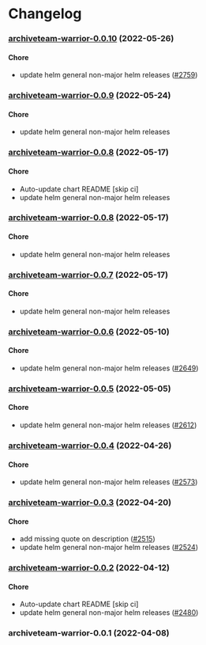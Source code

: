 # Changelog<br>


<a name="archiveteam-warrior-0.0.10"></a>
### [archiveteam-warrior-0.0.10](https://github.com/truecharts/apps/compare/archiveteam-warrior-0.0.9...archiveteam-warrior-0.0.10) (2022-05-26)

#### Chore

* update helm general non-major helm releases ([#2759](https://github.com/truecharts/apps/issues/2759))



<a name="archiveteam-warrior-0.0.9"></a>
### [archiveteam-warrior-0.0.9](https://github.com/truecharts/apps/compare/archiveteam-warrior-0.0.8...archiveteam-warrior-0.0.9) (2022-05-24)

#### Chore

* update helm general non-major helm releases



<a name="archiveteam-warrior-0.0.8"></a>
### [archiveteam-warrior-0.0.8](https://github.com/truecharts/apps/compare/archiveteam-warrior-0.0.7...archiveteam-warrior-0.0.8) (2022-05-17)

#### Chore

* Auto-update chart README [skip ci]
* update helm general non-major helm releases



<a name="archiveteam-warrior-0.0.8"></a>
### [archiveteam-warrior-0.0.8](https://github.com/truecharts/apps/compare/archiveteam-warrior-0.0.7...archiveteam-warrior-0.0.8) (2022-05-17)

#### Chore

* update helm general non-major helm releases



<a name="archiveteam-warrior-0.0.7"></a>
### [archiveteam-warrior-0.0.7](https://github.com/truecharts/apps/compare/archiveteam-warrior-0.0.6...archiveteam-warrior-0.0.7) (2022-05-17)

#### Chore

* update helm general non-major helm releases



<a name="archiveteam-warrior-0.0.6"></a>
### [archiveteam-warrior-0.0.6](https://github.com/truecharts/apps/compare/archiveteam-warrior-0.0.5...archiveteam-warrior-0.0.6) (2022-05-10)

#### Chore

* update helm general non-major helm releases ([#2649](https://github.com/truecharts/apps/issues/2649))



<a name="archiveteam-warrior-0.0.5"></a>
### [archiveteam-warrior-0.0.5](https://github.com/truecharts/apps/compare/archiveteam-warrior-0.0.4...archiveteam-warrior-0.0.5) (2022-05-05)

#### Chore

* update helm general non-major helm releases ([#2612](https://github.com/truecharts/apps/issues/2612))



<a name="archiveteam-warrior-0.0.4"></a>
### [archiveteam-warrior-0.0.4](https://github.com/truecharts/apps/compare/archiveteam-warrior-0.0.3...archiveteam-warrior-0.0.4) (2022-04-26)

#### Chore

* update helm general non-major helm releases ([#2573](https://github.com/truecharts/apps/issues/2573))



<a name="archiveteam-warrior-0.0.3"></a>
### [archiveteam-warrior-0.0.3](https://github.com/truecharts/apps/compare/archiveteam-warrior-0.0.2...archiveteam-warrior-0.0.3) (2022-04-20)

#### Chore

* add missing quote on description ([#2515](https://github.com/truecharts/apps/issues/2515))
* update helm general non-major helm releases ([#2524](https://github.com/truecharts/apps/issues/2524))



<a name="archiveteam-warrior-0.0.2"></a>
### [archiveteam-warrior-0.0.2](https://github.com/truecharts/apps/compare/archiveteam-warrior-0.0.1...archiveteam-warrior-0.0.2) (2022-04-12)

#### Chore

* Auto-update chart README [skip ci]
* update helm general non-major helm releases ([#2480](https://github.com/truecharts/apps/issues/2480))



<a name="archiveteam-warrior-0.0.1"></a>
### archiveteam-warrior-0.0.1 (2022-04-08)

